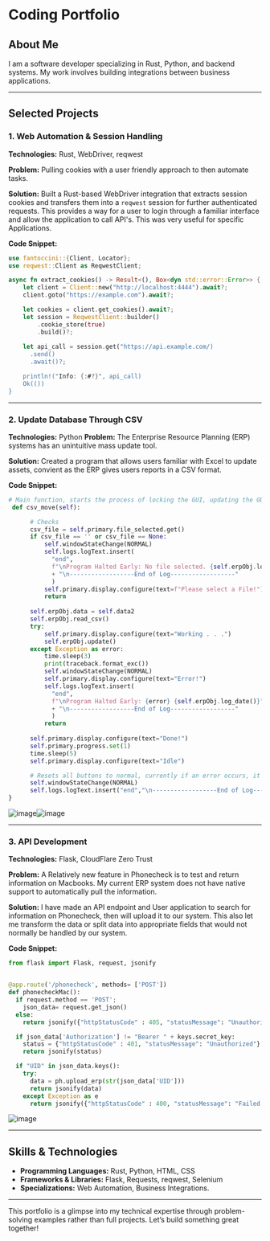 # Coding Portfolio

## About Me
I am a software developer specializing in Rust, Python, and backend systems. My work involves building integrations between business applications.

---

## Selected Projects

### **1. Web Automation & Session Handling**
**Technologies:** Rust, WebDriver, reqwest

**Problem:** Pulling cookies with a user friendly approach to then automate tasks.

**Solution:** Built a Rust-based WebDriver integration that extracts session cookies and transfers them into a `reqwest` session for further authenticated requests. This provides a way for a user to login through a familiar interface and allow the application to call API's. This was very useful for specific Applications.

**Code Snippet:**
```rust
use fantoccini::{Client, Locator};
use reqwest::Client as ReqwestClient;

async fn extract_cookies() -> Result<(), Box<dyn std::error::Error>> {
    let client = Client::new("http://localhost:4444").await?;
    client.goto("https://example.com").await?;

    let cookies = client.get_cookies().await?;
    let session = ReqwestClient::builder()
        .cookie_store(true)
        .build()?;
    
    let api_call = session.get("https://api.example.com/)
      .send()
      .await()?;

    println!("Info: {:#?}", api_call)
    Ok(())
}
```


---

### **2. Update Database Through CSV**
**Technologies:** Python
**Problem:** The Enterprise Resource Planning (ERP) systems has an unintuitive mass update tool.

**Solution:** Created a program that allows users familiar with Excel to update assets, convient as the ERP gives users reports in a CSV format.

**Code Snippet:**
```python
# Main function, starts the process of locking the GUI, updating the GUI, and providing errors to the Error log.
 def csv_move(self):

      # Checks
      csv_file = self.primary.file_selected.get()
      if csv_file == '' or csv_file == None:
          self.windowStateChange(NORMAL)
          self.logs.logText.insert(
            "end",
            f"\nProgram Halted Early: No file selected. {self.erpObj.log_date()}"
            + "\n------------------End of Log------------------"
            )
          self.primary.display.configure(text=f"Please select a File!") 
          return
      
      self.erpObj.data = self.data2
      self.erpObj.read_csv()
      try:
          self.primary.display.configure(text="Working . . .")
          self.erpObj.update()
      except Exception as error:
          time.sleep(3)
          print(traceback.format_exc())
          self.windowStateChange(NORMAL)
          self.primary.display.configure(text="Error!")
          self.logs.logText.insert(
            "end",
            f"\nProgram Halted Early: {error} {self.erpObj.log_date()}"
            + "\n------------------End of Log------------------"
            )
          return
      
      self.primary.display.configure(text="Done!")
      self.primary.progress.set(1)
      time.sleep(5)
      self.primary.display.configure(text="Idle")

      # Resets all buttons to normal, currently if an error occurs, it locks all buttons.
      self.windowStateChange(NORMAL)
      self.logs.logText.insert("end","\n------------------End of Log------------------")
}
```
![image](https://github.com/user-attachments/assets/382e2ea0-adf1-4b5c-9f2c-cd68f1c6bc8e)![image](https://github.com/user-attachments/assets/ef36c489-8aca-4e35-8f77-d72de251a402)





---

### **3. API Development**
**Technologies:** Flask, CloudFlare Zero Trust

**Problem:** A Relatively new feature in Phonecheck is to test and return information on Macbooks. My current ERP system does not have native support to automatically pull the information.

**Solution:** I have made an API endpoint and User application to search for information on Phonecheck, then will upload it to our system. This also let me transform the data or split data into appropriate fields that would not normally be handled by our system.

**Code Snippet:**
```python
from flask import Flask, request, jsonify


@app.route('/phonecheck', methods= ['POST'])
def phonecheckMac():
  if request.method == 'POST';
    json_data= request.get_json()
  else:
    return jsonify({"httpStatusCode" : 405, "statusMessage": "Unauthorized"})

  if json_data['Authorization'] != "Bearer " + keys.secret_key:
    status = {"httpStatusCode" : 401, "statusMessage": "Unauthorized"}
    return jsonify(status)

  if "UID" in json_data.keys():
    try:
      data = ph.upload_erp(str(json_data['UID']))
      return jsonify(data)
    except Exception as e
      return jsonify({"httpStatusCode" : 400, "statusMessage": "Failed to upload", "error" : f"Error in API\n {e}"})
```

![image](https://github.com/user-attachments/assets/e5f0e98c-bf3a-4760-96bf-c1b82e6a7dd0)


---

## Skills & Technologies
- **Programming Languages:** Rust, Python, HTML, CSS
- **Frameworks & Libraries:** Flask, Requests, reqwest, Selenium
- **Specializations:** Web Automation, Business Integrations.

---

This portfolio is a glimpse into my technical expertise through problem-solving examples rather than full projects. Let’s build something great together!

